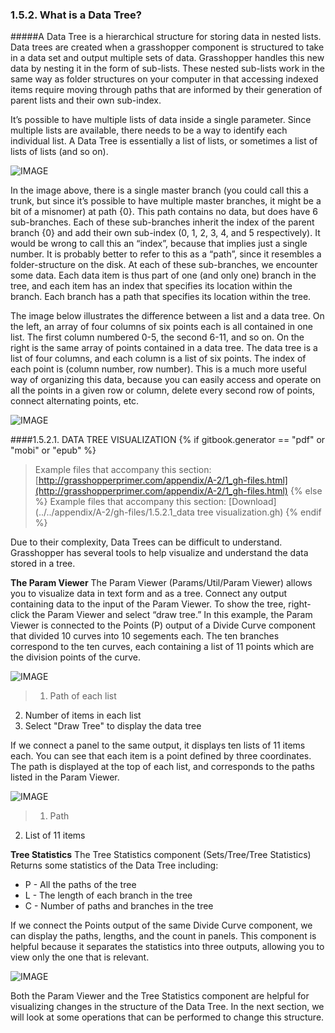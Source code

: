 ### 1.5.2. What is a Data Tree?

#####A Data Tree is a hierarchical structure for storing data in nested lists. Data trees are created when a grasshopper component is structured to take in a data set and output multiple sets of data. Grasshopper handles this new data by nesting it in the form of sub-lists. These nested sub-lists work in the same way as folder structures on your computer in that accessing indexed items require moving through paths that are informed by their generation of parent lists and their own sub-index.

It’s possible to have multiple lists of data inside a single parameter. Since multiple lists are available, there needs to be a way to identify each individual list. A Data Tree is essentially a list of lists, or sometimes a list of lists of lists (and so on).

![IMAGE](images/1-5-2/1-5-2_001-data-tree.png)

In the image above, there is a single master branch (you could call this a trunk, but since it’s possible to have multiple master branches, it might be a bit of a misnomer) at path {0}. This path contains no data, but does have 6 sub-branches. Each of these sub-branches inherit the index of the parent branch {0} and add their own sub-index (0, 1, 2, 3, 4, and 5 respectively). It would be wrong to call this an “index”, because that implies just a single number. It is probably better to refer to this as a “path”, since it resembles a folder-structure on the disk. At each of these sub-branches, we encounter some data. Each data item is thus part of
one (and only one) branch in the tree, and each item has an index that specifies its location within the branch. Each branch has a path that specifies its location within the tree.

The image below illustrates the difference between a list and a data tree. On the left, an array of four columns of six points each is all contained in one list. The first column numbered 0-5, the second 6-11, and so on. On the right is the same array of points contained in a data tree. The data tree is a list of four columns, and each column is a list of six points. The index of each point is (column number, row number). This is a much more useful way of organizing this data, because you can easily access and operate on all the points in a given row or column, delete every second row of points, connect alternating points, etc.

![IMAGE](images/1-5-2/1-5-2_002-list-data-tree.png)

####1.5.2.1. DATA TREE VISUALIZATION
{% if gitbook.generator == "pdf" or "mobi" or "epub" %}
>Example files that accompany this section: [http://grasshopperprimer.com/appendix/A-2/1_gh-files.html](http://grasshopperprimer.com/appendix/A-2/1_gh-files.html)
{% else %}
>Example files that accompany this section: [Download](../../appendix/A-2/gh-files/1.5.2.1_data tree visualization.gh)
{% endif %}

Due to their complexity, Data Trees can be difficult to understand. Grasshopper has several tools to help visualize and understand the data stored in a tree.

**The Param Viewer**
The Param Viewer (Params/Util/Param Viewer) allows you to visualize data in text form and as a tree. Connect any output containing data to the input of the Param Viewer. To show the tree, right-click the Param Viewer and select “draw tree.” In this example, the Param Viewer is connected to the Points (P) output of a Divide Curve component that divided 10 curves into 10 segements each. The ten branches correspond to the ten curves, each containing a list of 11 points which are the division points of the curve.

![IMAGE](images/1-5-2/1-5-2_003-param-viewer.png)
>1. Path of each list
2. Number of items in each list
3. Select "Draw Tree" to display the data tree

If we connect a panel to the same output, it displays ten lists of 11 items each. You can see that each item is a point defined by three coordinates. The path is displayed at the top of each list, and corresponds to the paths listed in the Param Viewer.

![IMAGE](images/1-5-2/1-5-2_004-panel-display.png)
>1. Path
2. List of 11 items

**Tree Statistics**
The Tree Statistics component (Sets/Tree/Tree Statistics) Returns some
statistics of the Data Tree including:
* P - All the paths of the tree
* L - The length of each branch in the tree
* C - Number of paths and branches in the tree

If we connect the Points output of the same Divide Curve component, we can display the paths, lengths, and the count in panels. This component is helpful because it separates the statistics into three outputs, allowing you to view only the one that is relevant.

![IMAGE](images/1-5-2/1-5-2_005-tree-stats.png)


Both the Param Viewer and the Tree Statistics component are helpful for visualizing changes in the structure of the Data Tree. In the next section, we will look at some operations that can be performed to change this structure.
